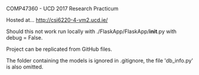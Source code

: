 COMP47360 - UCD 2017
Research Practicum

Hosted at...
http://csi6220-4-vm2.ucd.ie/

Should this not work run locally with ./FlaskApp/FlaskApp/__init__.py with debug = False.

Project can be replicated from GitHub files. 

The folder containing the models is ignored in .gitignore, the file 'db_info.py' is also omitted.